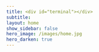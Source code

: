 ```yaml
---
title: <div id="terminal"></div>
subtitle: 
layout: home
show_sidebar: false
hero_image: /images/home.jpg
hero_darken: true
---
```


